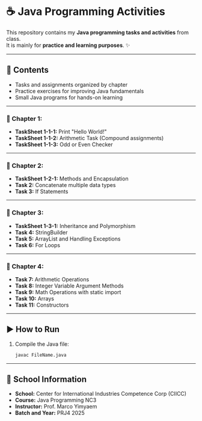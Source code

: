 # ☕ Java Programming Activities  
This repository contains my **Java programming tasks and activities** from class.  
It is mainly for **practice and learning purposes**. ✨  

---

## 📌 Contents  
- Tasks and assignments organized by chapter  
- Practice exercises for improving Java fundamentals  
- Small Java programs for hands-on learning  

---

### 📖 Chapter 1: 
- **TaskSheet 1-1-1:** Print "Hello World!"  
- **TaskSheet 1-1-2:** Arithmetic Task (Compound assignments)  
- **TaskSheet 1-1-3:** Odd or Even Checker
---

### 📖 Chapter 2:  
- **TaskSheet 1-2-1:** Methods and Encapsulation
- **Task 2:** Concatenate multiple data types
- **Task 3:** If Statements
---

### 📖 Chapter 3:  
- **TaskSheet 1-3-1:** Inheritance and Polymorphism
- **Task 4:** StringBuilder
- **Task 5:** ArrayList and Handling Exceptions
- **Task 6:** For Loops
---

### 📖 Chapter 4:  
- **Task 7:** Arithmetic Operations
- **Task 8:** Integer Variable Argument Methods
- **Task 9:** Math Operations with static import
- **Task 10:** Arrays
- **Task 11:** Constructors
---

## ▶️ How to Run  

1. Compile the Java file:  
   ```bash
   javac FileName.java

---

## 🏫 School Information  

- **School:** Center for International Industries Competence Corp (CIICC)
- **Course:** Java Programming NC3
- **Instructor:** Prof. Marco Yimyaem
- **Batch and Year:** PRJ4 2025
